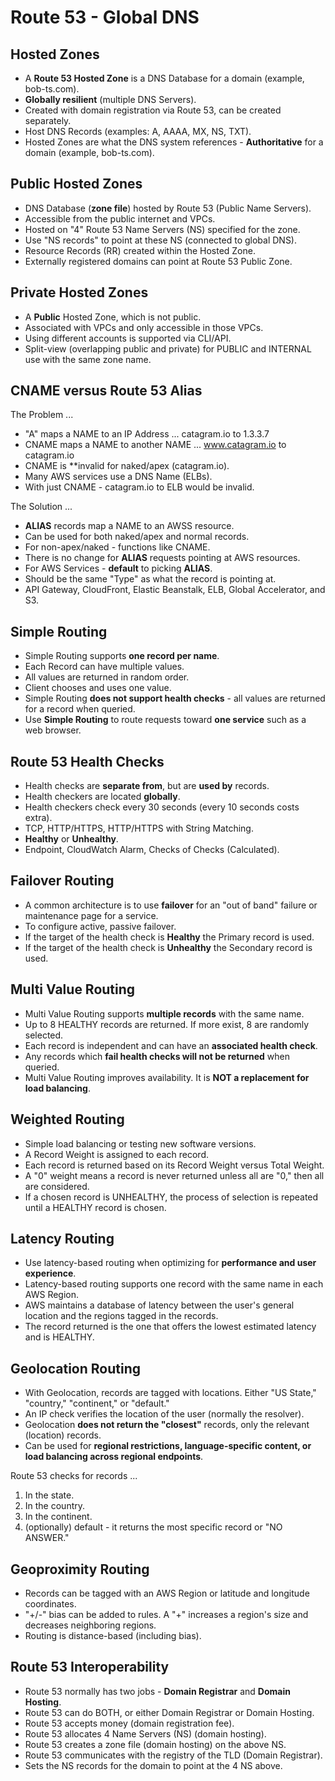 # Route 53 - Global DNS

## Hosted Zones

* A **Route 53 Hosted Zone** is a DNS Database for a domain (example, bob-ts.com).
* **Globally resilient** (multiple DNS Servers).
* Created with domain registration via Route 53, can be created separately.
* Host DNS Records (examples: A, AAAA, MX, NS, TXT).
* Hosted Zones are what the DNS system references - **Authoritative** for a domain (example, bob-ts.com).

## Public Hosted Zones

* DNS Database (**zone file**) hosted by Route 53 (Public Name Servers).
* Accessible from the public internet and VPCs.
* Hosted on "4" Route 53 Name Servers (NS) specified for the zone.
* Use "NS records" to point at these NS (connected to global DNS).
* Resource Records (RR) created within the Hosted Zone.
* Externally registered domains can point at Route 53 Public Zone.

## Private Hosted Zones

* A **Public** Hosted Zone, which is not public.
* Associated with VPCs and only accessible in those VPCs.
* Using different accounts is supported via CLI/API.
* Split-view (overlapping public and private) for PUBLIC and INTERNAL use with the same zone name.

## CNAME versus Route 53 Alias

The Problem ...

* "A" maps a NAME to an IP Address ... catagram.io to 1.3.3.7
* CNAME maps a NAME to another NAME ... www.catagram.io to catagram.io
* CNAME is **invalid for naked/apex (catagram.io).
* Many AWS services use a DNS Name (ELBs).
* With just CNAME - catagram.io to ELB would be invalid.

The Solution ...

* **ALIAS** records map a NAME to an AWSS resource.
* Can be used for both naked/apex and normal records.
* For non-apex/naked - functions like CNAME.
* There is no change for **ALIAS** requests pointing at AWS resources.
* For AWS Services - **default** to picking **ALIAS**.
* Should be the same "Type" as what the record is pointing at.
* API Gateway, CloudFront, Elastic Beanstalk, ELB, Global Accelerator, and S3.

## Simple Routing

* Simple Routing supports **one record per name**.
* Each Record can have multiple values.
* All values are returned in random order.
* Client chooses and uses one value.
* Simple Routing **does not support health checks** - all values are returned for a record when queried.
* Use **Simple Routing** to route requests toward **one service** such as a web browser.

## Route 53 Health Checks

* Health checks are **separate from**, but are **used by** records.
* Health checkers are located **globally**.
* Health checkers check every 30 seconds (every 10 seconds costs extra).
* TCP, HTTP/HTTPS, HTTP/HTTPS with String Matching.
* **Healthy** or **Unhealthy**.
* Endpoint, CloudWatch Alarm, Checks of Checks (Calculated).

## Failover Routing

* A common architecture is to use **failover** for an "out of band" failure or maintenance page for a service.
* To configure active, passive failover.
* If the target of the health check is **Healthy** the Primary record is used.
* If the target of the health check is **Unhealthy** the Secondary record is used.

## Multi Value Routing

* Multi Value Routing supports **multiple records** with the same name.
* Up to 8 HEALTHY records are returned. If more exist, 8 are randomly selected.
* Each record is independent and can have an **associated health check**.
* Any records which **fail health checks will not be returned** when queried.
* Multi Value Routing improves availability. It is **NOT a replacement for load balancing**.

## Weighted Routing

* Simple load balancing or testing new software versions.
* A Record Weight is assigned to each record.
* Each record is returned based on its Record Weight versus Total Weight.
* A "0" weight means a record is never returned unless all are "0," then all are considered.
* If a chosen record is UNHEALTHY, the process of selection is repeated until a HEALTHY record is chosen.

## Latency Routing

* Use latency-based routing when optimizing for **performance and user experience**.
* Latency-based routing supports one record with the same name in each AWS Region.
* AWS maintains a database of latency between the user's general location and the regions tagged in the records.
* The record returned is the one that offers the lowest estimated latency and is HEALTHY.

## Geolocation Routing

* With Geolocation, records are tagged with locations. Either "US State," "country," "continent," or "default."
* An IP check verifies the location of the user (normally the resolver).
* Geolocation **does not return the "closest"** records, only the relevant (location) records.
* Can be used for **regional restrictions, language-specific content, or load balancing across regional endpoints**.

Route 53 checks for records ...

1. In the state.
3. In the country.
3. In the continent.
4. (optionally) default - it returns the most specific record or "NO ANSWER."

## Geoproximity Routing

* Records can be tagged with an AWS Region or latitude and longitude coordinates.
* "+/-" bias can be added to rules. A "+" increases a region's size and decreases neighboring regions.
* Routing is distance-based (including bias).

## Route 53 Interoperability

* Route 53 normally has two jobs - **Domain Registrar** and **Domain Hosting**.
* Route 53 can do BOTH, or either Domain Registrar or Domain Hosting.
* Route 53 accepts money (domain registration fee).
* Route 53 allocates 4 Name Servers (NS) (domain hosting).
* Route 53 creates a zone file (domain hosting) on the above NS.
* Route 53 communicates with the registry of the TLD (Domain Registrar).
* Sets the NS records for the domain to point at the 4 NS above.
